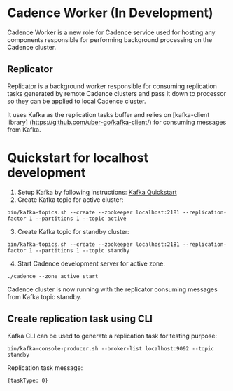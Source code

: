 Cadence Worker (In Development)
===============================

Cadence Worker is a new role for Cadence service used for hosting any
components responsible for performing background processing on the Cadence
cluster.

Replicator
----------

Replicator is a background worker responsible for consuming replication tasks
generated by remote Cadence clusters and pass it down to processor so they
can be applied to local Cadence cluster.

It uses Kafka as the replication tasks buffer and relies on
[kafka-client library] (https://github.com/uber-go/kafka-client/) for consuming
messages from Kafka.


Quickstart for localhost development
====================================

1. Setup Kafka by following instructions:
[Kafka Quickstart](https://kafka.apache.org/quickstart)
2. Create Kafka topic for active cluster:
```
bin/kafka-topics.sh --create --zookeeper localhost:2181 --replication-factor 1 --partitions 1 --topic active
```
3. Create Kafka topic for standby cluster:
```
bin/kafka-topics.sh --create --zookeeper localhost:2181 --replication-factor 1 --partitions 1 --topic standby
```
4. Start Cadence development server for active zone:
```
./cadence --zone active start
```


Cadence cluster is now running with the replicator consuming messages from
Kafka topic standby.

Create replication task using CLI
---------------------------------

Kafka CLI can be used to generate a replication task for testing purpose:

```
bin/kafka-console-producer.sh --broker-list localhost:9092 --topic standby
```

Replication task message:
```
{taskType: 0}
```
